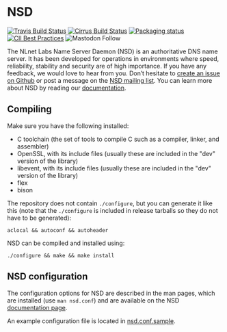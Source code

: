 # NSD

[![Travis Build Status](https://travis-ci.org/NLnetLabs/nsd.svg?branch=master)](https://travis-ci.org/NLnetLabs/nsd)
[![Cirrus Build Status](https://api.cirrus-ci.com/github/NLnetLabs/nsd.svg)](https://cirrus-ci.com/github/NLnetLabs/nsd)
[![Packaging status](https://repology.org/badge/tiny-repos/nsd.svg)](https://repology.org/project/nsd/versions)
[![CII Best Practices](https://bestpractices.coreinfrastructure.org/projects/1462/badge)](https://bestpractices.coreinfrastructure.org/projects/1462)
![Mastodon Follow](https://img.shields.io/mastodon/follow/109262826617293067?domain=https%3A%2F%2Ffosstodon.org&style=social)

The NLnet Labs Name Server Daemon (NSD) is an authoritative DNS name server.
It has been developed for operations in environments where speed,
reliability, stability and security are of high importance.  If you
have any feedback, we would love to hear from you. Don’t hesitate to
[create an issue on Github](https://github.com/NLnetLabs/nsd/issues/new)
or post a message on the
[NSD mailing list](https://lists.nlnetlabs.nl/mailman/listinfo/nsd-users).
You can learn more about NSD by reading our
[documentation](https://nsd.docs.nlnetlabs.nl/).

## Compiling

Make sure you have the following installed:
  * C toolchain (the set of tools to compile C such as a compiler, linker, and assembler)
  * OpenSSL, with its include files (usually these are included in the "dev" version of the library)
  * libevent, with its include files (usually these are included in the "dev" version of the library)
  * flex
  * bison

The repository does not contain `./configure`, but you can generate it like
this (note that the `./configure` is included in release tarballs so they do not have to be generated):

```
aclocal && autoconf && autoheader
```

NSD can be compiled and installed using:

```
./configure && make && make install
```

## NSD configuration

The configuration options for NSD are described in the man pages, which are
installed (use `man nsd.conf`) and are available on the NSD
[documentation page](https://nsd.docs.nlnetlabs.nl/).

An example configuration file is located in
[nsd.conf.sample](https://github.com/NLnetLabs/nsd/blob/master/nsd.conf.sample.in).
